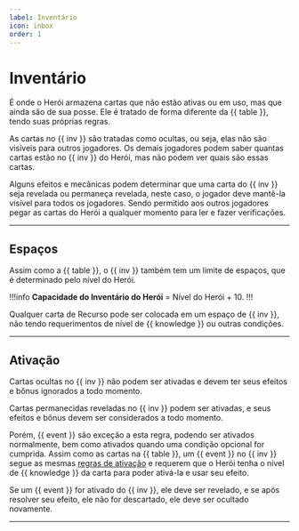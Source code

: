 ```yaml
---
label: Inventário
icon: inbox
order: 1
---
```


# Inventário

É onde o Herói armazena cartas que não estão ativas ou em uso, mas que ainda são de sua posse. Ele é tratado de forma diferente da {{ table }}, tendo suas próprias regras.

As cartas no {{ inv }} são tratadas como ocultas, ou seja, elas não são visíveis para outros jogadores. Os demais jogadores podem saber quantas cartas estão no {{ inv }} do Herói, mas não podem ver quais são essas cartas.

Alguns efeitos e mecânicas podem determinar que uma carta do {{ inv }} seja revelada ou permaneça revelada, neste caso, o jogador deve mantê-la visível para todos os jogadores. Sendo permitido aos outros jogadores pegar as cartas do Herói a qualquer momento para ler e fazer verificações.

---

## Espaços

Assim como a {{ table }}, o {{ inv }} também tem um limite de espaços, que é determinado pelo nível do Herói.

!!!info
**Capacidade do Inventário do Herói** = Nível do Herói + 10.
!!!

Qualquer carta de Recurso pode ser colocada em um espaço de {{ inv }}, não tendo requerimentos de nível de {{ knowledge }} ou outras condições.

---

## Ativação

Cartas ocultas no {{ inv }} não podem ser ativadas e devem ter seus efeitos e bônus ignorados a todo momento.

Cartas permanecidas reveladas no {{ inv }} podem ser ativadas, e seus efeitos e bônus devem ser considerados a todo momento.

Porém, {{ event }} são exceção a esta regra, podendo ser ativados normalmente, bem como ativados quando uma condição opcional for cumprida. Assim como as cartas na {{ table }}, um {{ event }} no {{ inv }} segue as mesmas [regras de ativação](/cards/#ativo) e requerem que o Herói tenha o nível de {{ knowledge }} da carta para poder ativá-la e usar seu efeito.

Se um {{ event }} for ativado do {{ inv }}, ele deve ser revelado, e se após resolver seu efeito, ele não for descartado, ele deve ser ocultado novamente.

---
